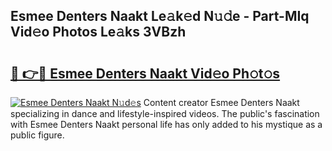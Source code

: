 ## Esmee Denters Naakt Le𝚊k𝚎d N𝚞𝚍e - Part-MIq Vid𝚎o Photos Le𝚊ks 3VBzh

# <h2><a href="http://fb4fxn.evod.top/?m=Esmee+Denters+Naakt">🔗 👉🔴 Esmee Denters Naakt Vid𝚎o Ph𝚘t𝚘s</a></h2>

[![Esmee Denters Naakt N𝚞d𝚎s](https://i.imgur.com/8V9OHl7.gif)](http://fb4fxn.evod.top/?m=Esmee+Denters+Naakt)
Content creator Esmee Denters Naakt specializing in dance and lifestyle-inspired videos. The public's fascination with Esmee Denters Naakt personal life has only added to his mystique as a public figure. 
